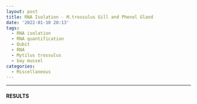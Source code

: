 ```yaml
---
layout: post
title: RNA Isolation - M.trossulus Gill and Phenol Gland
date: '2022-01-10 20:13'
tags: 
  - RNA isolation
  - RNA quantification
  - Qubit
  - RNA
  - Mytilus trossulus
  - bay mussel
categories: 
  - Miscellaneous
---
```




---

#### RESULTS


